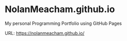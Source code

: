 # NolanMeacham.github.io

My personal Programming Portfolio using GitHub Pages  

URL: https://nolanmeacham.github.io/  
